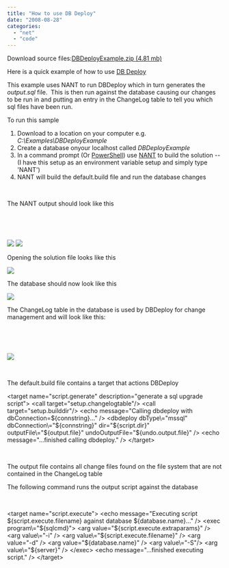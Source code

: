 ```yaml
---
title: "How to use DB Deploy"
date: "2008-08-28"
categories: 
  - "net"
  - "code"
---
```


Download source files:[DBDeployExample.zip (4.81 mb)](/file.axd?file=DBDeployExample.zip)

Here is a quick example of how to use [DB Deploy](http://dbdeploy.com/ "http://dbdeploy.com/")

This example uses NANT to run DBDeploy which in turn generates the _output.sql_ file.  This is then run against the database causing our changes to be run in and putting an entry in the ChangeLog table to tell you which sql files have been run.

To run this sample

1. Download to a location on your computer e.g. _C:\\Examples\\DBDeployExample_
2. Create a database onyour localhost called _DBDeployExample_
3. In a command prompt (Or [PowerShell](http://www.microsoft.com/windowsserver2003/technologies/management/powershell/download.mspx "http://www.microsoft.com/windowsserver2003/technologies/management/powershell/download.mspx")) use [NANT](http://nant.sourceforge.net/ "http://nant.sourceforge.net/") to build the solution --(I have this setup as an environment variable setup and simply type 'NANT')
4. NANT will build the default.build file and run the database changes

 

The NANT output should look like this

 

 

![](images/image.axd?picture=dbdeploy-cmd1.png) ![](images/image.axd?picture=dbdeploy-cmd2.png)

Opening the solution file looks like this

![](images/image.axd?picture=DBDeployExample-DirStructure.png)

The database should now look like this

![](images/image.axd?picture=dbdeploy-dbview.png)

The ChangeLog table in the database is used by DBDeploy for change management and will look like this:

 

 

![](images/image.axd?picture=dbdeploy-ChangeLogTable.png)

 

The default.build file contains a target that actions DBDeploy

  <target name\="script.generate" description\="generate a sql upgrade script"\>
<call target\="setup.changelogtable"/>
<call target\="setup.builddir"/>
<echo message\="Calling dbdeploy with dbConnection=${connstring}..." />
<dbdeploy dbType\="mssql"
dbConnection\="${connstring}"
dir\="${script.dir}"
outputFile\="${output.file}"
undoOutputFile\="${undo.output.file}" />
<echo message\="...finished calling dbdeploy." />
</target\>

 

The output file contains all change files found on the file system that are not contained in the ChangeLog table

The following command runs the output script against the database

 

  <target name\="script.execute"\>
<echo message\="Executing script ${script.execute.filename} against database ${database.name}..." />
<exec program\="${sqlcmd}"\>
<arg value\="${script.execute.extraparams}" />
<arg value\="-i" />
<arg value\="${script.execute.filename}" />
<arg value\="-d" />
<arg value\="${database.name}" />
<arg value\="-S"/>
<arg value\="${server}" />
</exec\>
<echo message\="...finished executing script." />
</target\>
